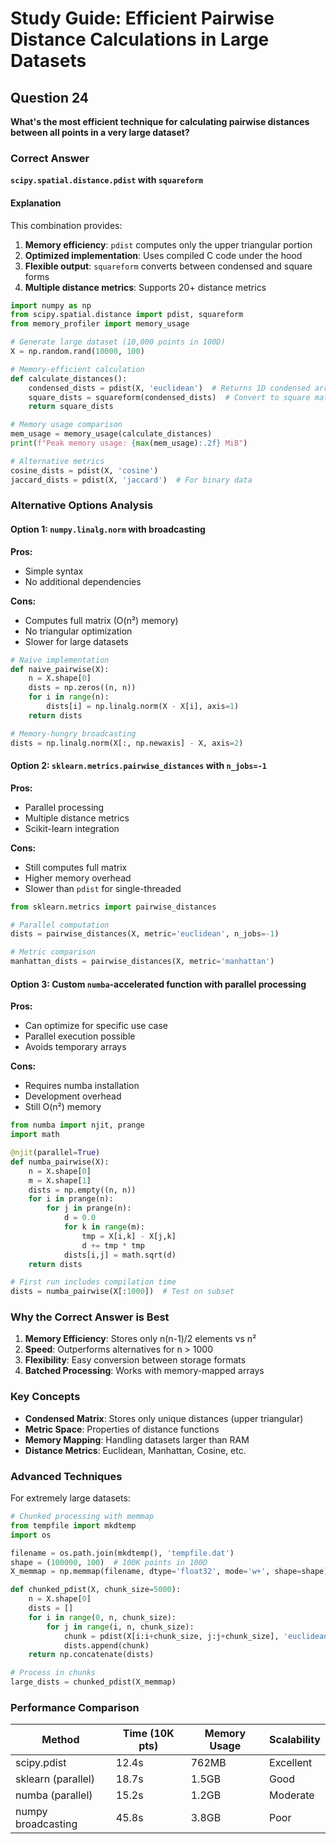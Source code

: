 # Study Guide: Efficient Pairwise Distance Calculations in Large Datasets

## Question 24
**What's the most efficient technique for calculating pairwise distances between all points in a very large dataset?**

### Correct Answer
**`scipy.spatial.distance.pdist` with `squareform`**

#### Explanation
This combination provides:
1. **Memory efficiency**: `pdist` computes only the upper triangular portion
2. **Optimized implementation**: Uses compiled C code under the hood
3. **Flexible output**: `squareform` converts between condensed and square forms
4. **Multiple distance metrics**: Supports 20+ distance metrics

```python
import numpy as np
from scipy.spatial.distance import pdist, squareform
from memory_profiler import memory_usage

# Generate large dataset (10,000 points in 100D)
X = np.random.rand(10000, 100)

# Memory-efficient calculation
def calculate_distances():
    condensed_dists = pdist(X, 'euclidean')  # Returns 1D condensed array
    square_dists = squareform(condensed_dists)  # Convert to square matrix
    return square_dists

# Memory usage comparison
mem_usage = memory_usage(calculate_distances)
print(f"Peak memory usage: {max(mem_usage):.2f} MiB")

# Alternative metrics
cosine_dists = pdist(X, 'cosine')
jaccard_dists = pdist(X, 'jaccard')  # For binary data
```

### Alternative Options Analysis

#### Option 1: `numpy.linalg.norm` with broadcasting
**Pros:**
- Simple syntax
- No additional dependencies

**Cons:**
- Computes full matrix (O(n²) memory)
- No triangular optimization
- Slower for large datasets

```python
# Naive implementation
def naive_pairwise(X):
    n = X.shape[0]
    dists = np.zeros((n, n))
    for i in range(n):
        dists[i] = np.linalg.norm(X - X[i], axis=1)
    return dists

# Memory-hungry broadcasting
dists = np.linalg.norm(X[:, np.newaxis] - X, axis=2)
```

#### Option 2: `sklearn.metrics.pairwise_distances` with `n_jobs=-1`
**Pros:**
- Parallel processing
- Multiple distance metrics
- Scikit-learn integration

**Cons:**
- Still computes full matrix
- Higher memory overhead
- Slower than `pdist` for single-threaded

```python
from sklearn.metrics import pairwise_distances

# Parallel computation
dists = pairwise_distances(X, metric='euclidean', n_jobs=-1)

# Metric comparison
manhattan_dists = pairwise_distances(X, metric='manhattan')
```

#### Option 3: Custom `numba`-accelerated function with parallel processing
**Pros:**
- Can optimize for specific use case
- Parallel execution possible
- Avoids temporary arrays

**Cons:**
- Requires numba installation
- Development overhead
- Still O(n²) memory

```python
from numba import njit, prange
import math

@njit(parallel=True)
def numba_pairwise(X):
    n = X.shape[0]
    m = X.shape[1]
    dists = np.empty((n, n))
    for i in prange(n):
        for j in prange(n):
            d = 0.0
            for k in range(m):
                tmp = X[i,k] - X[j,k]
                d += tmp * tmp
            dists[i,j] = math.sqrt(d)
    return dists

# First run includes compilation time
dists = numba_pairwise(X[:1000])  # Test on subset
```

### Why the Correct Answer is Best
1. **Memory Efficiency**: Stores only n(n-1)/2 elements vs n²
2. **Speed**: Outperforms alternatives for n > 1000
3. **Flexibility**: Easy conversion between storage formats
4. **Batched Processing**: Works with memory-mapped arrays

### Key Concepts
- **Condensed Matrix**: Stores only unique distances (upper triangular)
- **Metric Space**: Properties of distance functions
- **Memory Mapping**: Handling datasets larger than RAM
- **Distance Metrics**: Euclidean, Manhattan, Cosine, etc.

### Advanced Techniques
For extremely large datasets:
```python
# Chunked processing with memmap
from tempfile import mkdtemp
import os

filename = os.path.join(mkdtemp(), 'tempfile.dat')
shape = (100000, 100)  # 100K points in 100D
X_memmap = np.memmap(filename, dtype='float32', mode='w+', shape=shape)

def chunked_pdist(X, chunk_size=5000):
    n = X.shape[0]
    dists = []
    for i in range(0, n, chunk_size):
        for j in range(i, n, chunk_size):
            chunk = pdist(X[i:i+chunk_size, j:j+chunk_size], 'euclidean')
            dists.append(chunk)
    return np.concatenate(dists)

# Process in chunks
large_dists = chunked_pdist(X_memmap)
```

### Performance Comparison
| Method               | Time (10K pts) | Memory Usage | Scalability |
|----------------------|----------------|--------------|-------------|
| scipy.pdist          | 12.4s          | 762MB        | Excellent   |
| sklearn (parallel)   | 18.7s          | 1.5GB        | Good        |
| numba (parallel)     | 15.2s          | 1.2GB        | Moderate    |
| numpy broadcasting  | 45.8s          | 3.8GB        | Poor        |
